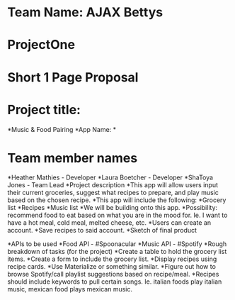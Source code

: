 # Team Name: AJAX Bettys
# ProjectOne

# Short 1 Page Proposal
# Project title:
*Music & Food Pairing 
*App Name:
*
# Team member names
*Heather Mathies - Developer
*Laura Boetcher - Developer
*ShaToya Jones - Team Lead
*Project description
*This app will allow users input their current groceries, suggest what recipes to prepare, and play music based on the chosen recipe.
*This app will include the following:
*Grocery list
*Recipes
*Music list
*We will be building onto this app.
*Possibility: recommend food to eat based on what you are in the mood for. Ie. I want to have a hot meal, cold meal, melted cheese, etc. 
*Users can create an account.
*Save recipes to said account.
*Sketch of final product


*APIs to be used 
*Food API - #Spoonacular
*Music API - #Spotify
*Rough breakdown of tasks (for the project)
*Create a table to hold the grocery list items.
*Create a form to include the grocery list.
*Display recipes using recipe cards.
*Use Materialize or something similar.
*Figure out how to browse Spotify/call playlist suggestions based on recipe/meal.
*Recipes should include keywords to pull certain songs. Ie. italian foods play italian music, mexican food plays mexican music.

